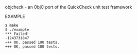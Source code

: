 objcheck - an ObjC port of the QuickCheck unit test framework

EXAMPLE

	$ make
	$ ./example 
	*** Failed!
	-1243731847
	+++ OK, passed 100 tests.
	+++ OK, passed 100 tests.